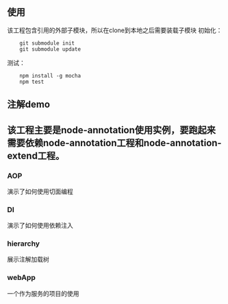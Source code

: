 ## 使用
该工程包含引用的外部子模块，所以在clone到本地之后需要装载子模块
初始化：
    
        git submodule init
        git submodule update

测试：
        
        npm install -g mocha
        npm test

## 注解demo
该工程主要是node-annotation使用实例，要跑起来需要依赖node-annotation工程和node-annotation-extend工程。
-----------
### AOP
演示了如何使用切面编程
### DI
演示了如何使用依赖注入
### hierarchy
展示注解加载树
### webApp
一个作为服务的项目的使用
